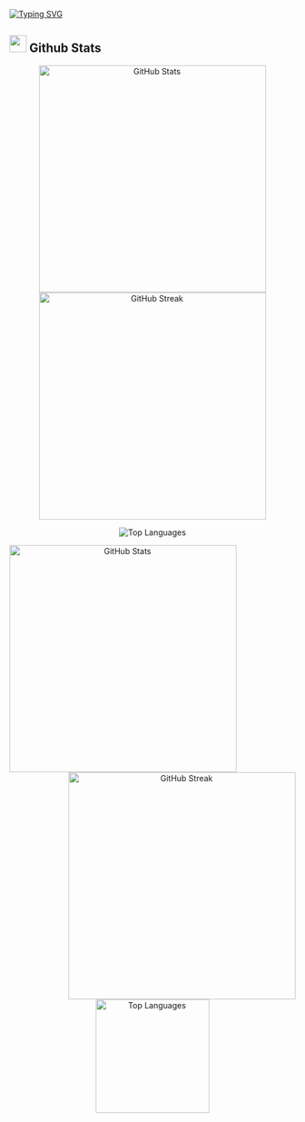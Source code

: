 [![Typing SVG](https://readme-typing-svg.demolab.com?font=Nunito&weight=20&size=35&pause=1000&color=FF3670&center=true&vCenter=true&width=900&height=120&lines=Welcome+to+my+Github+Profile!;I'm+Sebastian)](https://git.io/typing-svg)
<br>

## <img src="https://media.giphy.com/media/iY8CRBdQXODJSCERIr/giphy.gif" width="30px"> Github Stats 
<!-- 
![Sebastian's GitHub stats](https://github-readme-stats.vercel.app/api?username=SebastianVelasquezValle&show_icons=true&theme=radical)

![GitHub Streak](https://github-readme-streak-stats.herokuapp.com/?user=SebastianVelasquezValle&theme=radical&hide_border=false)

![Top Langs](https://github-readme-stats.vercel.app/api/top-langs/?username=SebastianVelasquezValle&langs_count=8&theme=radical)
-->

<p align="center">
  <img src="https://github-readme-stats.vercel.app/api?username=SebastianVelasquezValle&show_icons=true&theme=radical" alt="GitHub Stats" width="400" />
  <img src="https://github-readme-streak-stats.herokuapp.com/?user=SebastianVelasquezValle&theme=radical&hide_border=false" alt="GitHub Streak" width="400" />
</p>

<p align="center">
  <img src="https://github-readme-stats.vercel.app/api/top-langs/?username=SebastianVelasquezValle&langs_count=8&theme=radical" alt="Top Languages" />
</p>


<p align=center>
  <div align=center>
    <a href="https://github.com/SebastianVelasquezValle/SebastianVelasquezValle" title="Go to Source">
      <img align="left" width=400 src="https://github-readme-stats.vercel.app/api?username=SebastianVelasquezValle&show_icons=true&theme=radical" alt="GitHub Stats" />
    </a>
    <a href="https://github.com/SebastianVelasquezValle/SebastianVelasquezValle" title="Go to Source">
      <img align="right" width=400 src="https://github-readme-streak-stats.herokuapp.com/?user=SebastianVelasquezValle&theme=radical&hide_border=false" alt="GitHub Streak" />
    </a>
  </div>
  <br><br><br>
  <div align=center>
    <a href="https://github.com/SebastianVelasquezValle/SebastianVelasquezValle">
      <img height=200 align="center" src="https://github-readme-stats.vercel.app/api/top-langs/?username=SebastianVelasquezValle&langs_count=8&theme=radical" alt="Top Languages" />
    </a>
  </div>
  <br>

</p>




